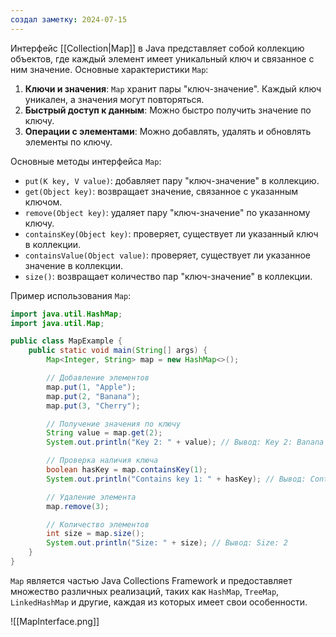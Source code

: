 ```yaml
---
создал заметку: 2024-07-15
---
```

Интерфейс [[Collection|Map]] в Java представляет собой коллекцию объектов, где каждый элемент имеет уникальный ключ и связанное с ним значение. Основные характеристики `Map`:

1. **Ключи и значения**: `Map` хранит пары "ключ-значение". Каждый ключ уникален, а значения могут повторяться.
2. **Быстрый доступ к данным**: Можно быстро получить значение по ключу.
3. **Операции с элементами**: Можно добавлять, удалять и обновлять элементы по ключу.

Основные методы интерфейса `Map`:
- `put(K key, V value)`: добавляет пару "ключ-значение" в коллекцию.
- `get(Object key)`: возвращает значение, связанное с указанным ключом.
- `remove(Object key)`: удаляет пару "ключ-значение" по указанному ключу.
- `containsKey(Object key)`: проверяет, существует ли указанный ключ в коллекции.
- `containsValue(Object value)`: проверяет, существует ли указанное значение в коллекции.
- `size()`: возвращает количество пар "ключ-значение" в коллекции.

Пример использования `Map`:

```java
import java.util.HashMap;
import java.util.Map;

public class MapExample {
    public static void main(String[] args) {
        Map<Integer, String> map = new HashMap<>();

        // Добавление элементов
        map.put(1, "Apple");
        map.put(2, "Banana");
        map.put(3, "Cherry");

        // Получение значения по ключу
        String value = map.get(2);
        System.out.println("Key 2: " + value); // Вывод: Key 2: Banana

        // Проверка наличия ключа
        boolean hasKey = map.containsKey(1);
        System.out.println("Contains key 1: " + hasKey); // Вывод: Contains key 1: true

        // Удаление элемента
        map.remove(3);

        // Количество элементов
        int size = map.size();
        System.out.println("Size: " + size); // Вывод: Size: 2
    }
}
```

`Map` является частью Java Collections Framework и предоставляет множество различных реализаций, таких как `HashMap`, `TreeMap`, `LinkedHashMap` и другие, каждая из которых имеет свои особенности.

![[MapInterface.png]]
